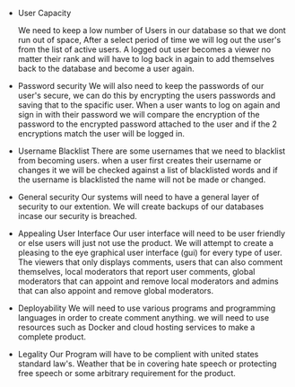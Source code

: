 - User Capacity

    We need to keep a low number of Users in our database so that we dont run out of space, After a select period of time we will log out the user's from the list of active users. A logged out user becomes a viewer no matter their rank and will have to log back in again to add themselves back to the database and become a user again.

- Password security
    We will also need to keep the passwords of our user's secure, we can do this by encrypting the users passwords and saving that to the spacific user. When a user wants to log on again and sign in with their password we will compare the encryption of the password to the encrypted password attached to the user and if the 2 encryptions match the user will be logged in.

- Username Blacklist
    There are some usernames that we need to blacklist from becoming users. when a user first creates their username or changes it we will be checked against a list of blacklisted words and if the username is blacklisted the name will not be made or changed.

- General security
    Our systems will need to have a general layer of security to our extention. We will create backups of our databases incase our security is breached.

- Appealing User Interface
    Our user interface will need to be user friendly or else users will just not use the product. We will attempt to create a pleasing to the eye graphical user interface (gui) for every type of user. The viewers that only displays comments, users that can also comment themselves, local moderators that report user comments, global moderators that can appoint and remove local moderators and admins that can also appoint and remove global moderators.

- Deployability
    We will need to use various programs and programming languages in order to create comment anything. we will need to use resources such as  Docker and cloud hosting services to make a complete product.

- Legality
    Our Program will have to be complient with united states standard law's. Weather that be in covering hate speech or protecting free speech or some arbitrary requirement for the product.